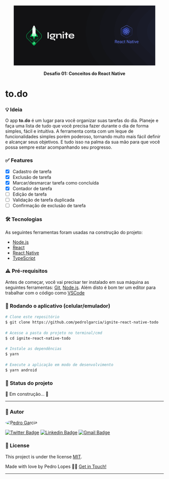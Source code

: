 <p align="center">
  <img 
    src="./src/assets/repo/banner-ignite-react-native.png"
    width="450"
    height="190"
  />
</p>

<p align="center"><b>Desafio 01: Conceitos do React Native</b></p>

# to.do

### 💡 Ideia

O app <b>to.do</b> é um lugar para você organizar suas tarefas do dia. Planeje e faça uma lista de tudo que você precisa fazer durante o dia de forma simples, fácil e intuitiva.
A ferramenta conta com um leque de funcionalidades simples porém poderoso, tornando muito mais fácil definir e alcançar seus objetivos. E tudo isso na palma da sua mão para que você possa sempre estar acompanhando seu progresso.

### ✅ Features
- [x] Cadastro de tarefa
- [x] Exclusão de tarefa
- [x] Marcar/desmarcar tarefa como concluída
- [x] Contador de tarefa
- [ ] Edição de tarefa
- [ ] Validação de tarefa duplicada
- [ ] Confirmação de exclusão de tarefa

### 🛠 Tecnologias

As seguintes ferramentas foram usadas na construção do projeto:

- [Node.js](https://nodejs.org/en/)
- [React](https://pt-br.reactjs.org/)
- [React Native](https://reactnative.dev/)
- [TypeScript](https://www.typescriptlang.org/)


### ⚠ Pré-requisitos

Antes de começar, você vai precisar ter instalado em sua máquina as seguintes ferramentas:
[Git](https://git-scm.com), [Node.js](https://nodejs.org/en/). 
Além disto é bom ter um editor para trabalhar com o código como [VSCode](https://code.visualstudio.com/)

### 🎲 Rodando o aplicativo (celular/emulador)

```bash
# Clone este repositório
$ git clone https://github.com/pedrolgarcia/ignite-react-native-todo

# Acesse a pasta do projeto no terminal/cmd
$ cd ignite-react-native-todo

# Instale as dependências
$ yarn

# Execute a aplicação em modo de desenvolvimento
$ yarn android
```

### 🚦 Status do projeto
🚧 Em construção...  🚧

---

### 🧠 Autor

<a href="https://www.linkedin.com/in/pedro-lopes-324386161/">
 <img style="border-radius: 50%;" src="https://avatars.githubusercontent.com/u/29722492?v=4" width="100px;" alt="Pedro Garcia"/>
 <br />

[![Twitter Badge](https://img.shields.io/badge/-@pedrolgarc-1ca0f1?style=flat-square&labelColor=1ca0f1&logo=twitter&logoColor=white&link=https://twitter.com/pedrolgarc)](https://twitter.com/pedrolgarc) [![Linkedin Badge](https://img.shields.io/badge/-Pedro-blue?style=flat-square&logo=Linkedin&logoColor=white&link=https://www.linkedin.com/in/pedro-lopes-324386161/)](https://www.linkedin.com/in/pedro-lopes-324386161/) 
[![Gmail Badge](https://img.shields.io/badge/-pedrolopes.info@gmail.com-c14438?style=flat-square&logo=Gmail&logoColor=white&link=mailto:pedrolopes.info@gmail.com)](mailto:pedrolopes.info@gmail.com)


### 📝 License

This project is under the license [MIT](./LICENSE).

Made with love by Pedro Lopes 👋🏽 [Get in Touch!](https://www.linkedin.com/in/pedro-lopes-324386161/)

---
